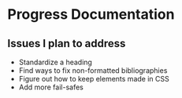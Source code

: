 # Progress Documentation

## Issues I plan to address
* Standardize a heading
* Find ways to fix non-formatted bibliographies
* Figure out how to keep elements made in CSS
* Add more fail-safes
